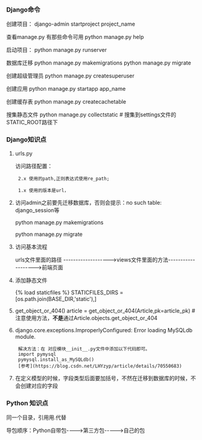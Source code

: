 
### Django命令

创建项目：
	django-admin startproject project_name
	
查看manage.py 有那些命令可用
	python manage.py  help

启动项目：
	python manage.py runserver

数据库迁移
	python manage.py makemigrations
	python manage.py migrate
	
创建超级管理员
	python manage.py  createsuperuser
	
创建应用
	python manage.py startapp app_name
	
创建缓存表
	python manage.py createcachetable
	
搜集静态文件
	python manage.py collectstatic # 搜集到settings文件的STATIC_ROOT路径下

	
### Django知识点
1. urls.py
	
	访问路径配置：
	
		2.x 使用的path,正则表达式使用re_path;
							
		1.x 使用的版本是url，
		
2. 访问admin之前要先迁移数据库，否则会提示：no such table: django_session等

	python manage.py makemigrations
	
	python manage.py migrate
	
3. 访问基本流程

	urls文件里面的路径 ------------------->views文件里面的方法------------------->前端页面
	
4. 添加静态文件

	{% load staticfiles %}
	STATICFILES_DIRS = [os.path.join(BASE_DIR,'static'),]
	
5. get_object_or_404()
	article = get_object_or_404(Article,pk=article_pk) # 注意使用方法，**不是**通过Article.objects.get_object_or_404
	
6. django.core.exceptions.ImproperlyConfigured: Error loading MySQLdb module.

		解决方法：在 对应模块__init__.py文件中添加以下代码即可。
		import pymysql
		pymysql.install_as_MySQLdb()
		[参考](https://blog.csdn.net/LHYzyp/article/details/70550683)
		
7. 在定义模型的时候，字段类型后面要加括号，不然在迁移到数据库的时候，不会创建对应的字段
	
### Python 知识点

同一个目录，引用用.代替

导包顺序：Python自带包---->第三方包----->自己的包